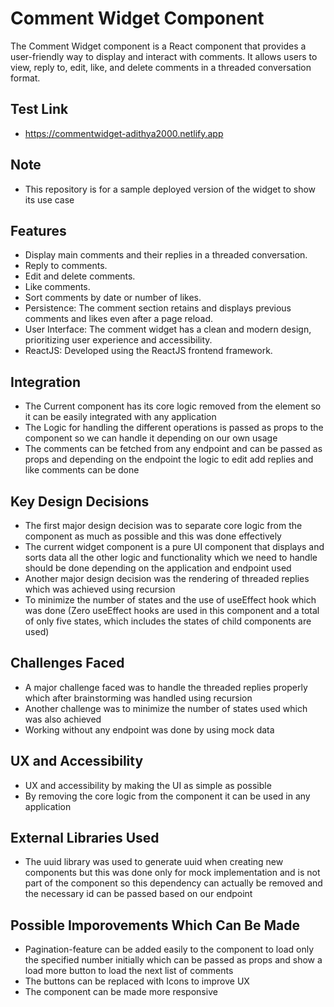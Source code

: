 # Comment Widget Component

The Comment Widget component is a React component that provides a user-friendly way to display and interact with comments. It allows users to view, reply to, edit, like, and delete comments in a threaded conversation format.

## Test Link

- https://commentwidget-adithya2000.netlify.app

## Note

- This repository is for a sample deployed version of the widget to show its use case

## Features

- Display main comments and their replies in a threaded conversation.
- Reply to comments.
- Edit and delete comments.
- Like comments.
- Sort comments by date or number of likes.
- Persistence: The comment section retains and displays previous comments and likes even after a page reload.
- User Interface: The comment widget has a clean and modern design, prioritizing user experience and accessibility.
- ReactJS: Developed using the ReactJS frontend framework.

## Integration

- The Current component has its core logic removed from the element so it can be easily integrated with any application
- The Logic for handling the different operations is passed as props to the component so we can handle it depending on our own usage
- The comments can be fetched from any endpoint and can be passed as props and depending on the endpoint the logic to edit add replies and like comments can be done

##  Key Design Decisions 

- The first major design decision was to separate core logic from the component as much as possible and this was done effectively
- The current widget component is a pure UI component that displays and sorts data all the other logic and functionality which we need to handle should be done depending on the application and endpoint used
- Another major design decision was the rendering of threaded replies which was achieved using recursion
- To minimize the number of states and the use of useEffect hook which was done (Zero useEffect hooks are used in this component and a total of only five states, which includes the states of child components are used)

## Challenges Faced

- A major challenge faced was to handle the threaded replies properly which after brainstorming was handled using recursion
- Another challenge was to minimize the number of states used which was also achieved
- Working without any endpoint was done by using mock data

## UX and Accessibility 

- UX and accessibility by making the UI as simple as possible
- By removing the core logic from the component it can be used in any application

## External Libraries Used

- The uuid library was used to generate uuid when creating new components but this was done only for mock implementation and is not part of the component so this dependency can actually be removed and the necessary id can be passed based on our endpoint

## Possible Imporovements Which Can Be Made

- Pagination-feature can be added easily to the component to load only the specified number initially which can be passed as props and show a load more button to load the next list of comments
- The buttons can be replaced with Icons to improve UX
- The component can be made more responsive 
